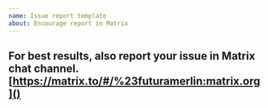 ```yaml
---
name: Issue report template
about: Encourage report in Matrix
---
```

## For best results, also report your issue in Matrix chat channel.[https://matrix.to/#/%23futuramerlin:matrix.org]()
